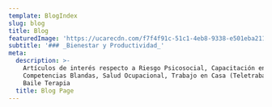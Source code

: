 ```yaml
---
template: BlogIndex
slug: blog
title: Blog
featuredImage: 'https://ucarecdn.com/f7f4f91c-51c1-4eb8-9338-e501eba2110a/'
subtitle: '### _Bienestar y Productividad_'
meta:
  description: >-
    Artículos de interés respecto a Riesgo Psicosocial, Capacitación en
    Competencias Blandas, Salud Ocupacional, Trabajo en Casa (Teletrabajo),
    Baile Terapia
  title: Blog Page
---
```

